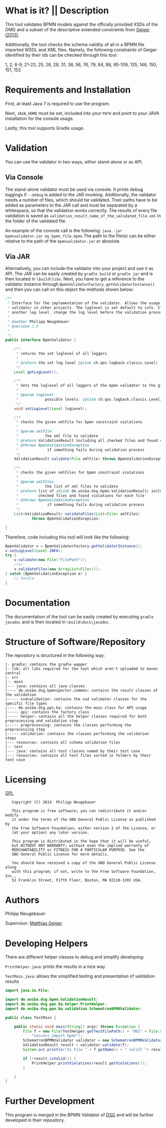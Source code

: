 # What is it? || Description

This tool validates BPMN models against the offically provided XSDs of the OMG and 
a subset of the descriptive extended constraints from [Geiger (2013)](http://www.uni-bamberg.de/fileadmin/uni/fakultaeten/wiai_lehrstuehle/praktische_informatik/Dateien/Publikationen/techrep-bpmn-serialization-constraints.pdf).

Additionally, the tool checks the schema validity of all in a BPMN file imported WSDL and XML files.
Namely, the following constraints of Geiger identified by their ids can be checked through this tool:

1, 2, 6-9, 21-23, 25, 26, 28, 31, 36, 56, 76, 79, 84, 88, 95-109, 135, 146, 150, 151, 152 

# Requirements and Installation

First, at least Java 7 is required to use the program.

Next, `JAVA_HOME` must be set, included into your `PATH` and point to your JAVA installation for the console usage.

Lastly, this tool supports Gradle usage.
  
# Validation

You can use the validator in two ways, either stand-alone or as API.

## Via Console

The stand-alone validator must be used via console. It prints debug loggings
if `--debug` is added to the JAR invoking. Additionally, the validator needs a number of files, which
should be validated. Their paths have to be added as parameters to the JAR call and
must be separated by a whitespace, so that the validation works correctly. The results
of every file validation is saved as `validation_result_name_of_the_validated_file.xml` in the
folder of the validated file.

An example of the console call is the following: `java -jar bpmnvalidator.jar my_bpmn_file.bpmn`
The path to the file(s) can be either relative to the path of the `bpmnvalidator.jar` or absolute.

## Via JAR

Alternatively, you can include the validator into your project and use it as API. The JAR can be easily created by `gradle build` or `gradle jar` and is then located in `\build\libs`. Next, you have
to get a reference to the validator instance through `BpmnValidatorFactory.getValidatorInstance()`
and then you can call on this object the methods shown below:

``` java
/**
 * Interface for the implementation of the validator. Allows the usage of the
 * validator in other projects. The loglevel is set default to info. If you need
 * another log level, change the log level before the validation process.
 *
 * @author Philipp Neugebauer
 * @version 1.0
 *
 */
public interface BpmnValidator {

	/**
	 * returns the set loglevel of all loggers
	 *
	 * @return the set log level {@link ch.qos.logback.classic.Level}
	 */
	Level getLogLevel();

	/**
	 * Sets the loglevel of all loggers of the bpmn validator to the given level
	 *
	 * @param logLevel
	 *            possible levels: {@link ch.qos.logback.classic.Level}
	 */
	void setLogLevel(Level logLevel);

	/**
	 * checks the given xmlFile for bpmn constraint violations
	 *
	 * @param xmlFile
	 *            the xml file to validate
	 * @return ValidationResult including all checked files and found violations
	 * @throws BpmnValidationException
	 *             if something fails during validation process
	 */
	ValidationResult validate(File xmlFile) throws BpmnValidationException;

	/**
	 * checks the given xmlFiles for bpmn constraint violations
	 *
	 * @param xmlFiles
	 *            the list of xml files to validate
	 * @return list of {@link de.uniba.dsg.bpmn.ValidationResult} including all
	 *         checked files and found violations for each file
	 * @throws BpmnValidationException
	 *             if something fails during validation process
	 */
	List<ValidationResult> validateFiles(List<File> xmlFiles)
			throws BpmnValidationException;

}
```

Therefore, code including this tool will look like the following:

``` java
BpmnValidator v = BpmnValidatorFactory.getValidatorInstance();
v.setLogLevel(Level.INFO);
try {
	v.validate(new File("FilePath"));
	//or
	v.validateFiles(new ArrayList<File>());
} catch (BpmnValidationException e) {
	// handle
}
```

# Documentation

The documentation of the tool can be easily created by executing `gradle javadoc` and is then located in `\build\docs\javadoc`.

# Structure of Software/Repository

The repository is structured in the following way:

	|- gradle: contains the gradle wapper
	|- lib: all libs required for the tool which aren't uploaded to maven central
	|- src
	|-- main
	|--- java: contains all java classes
	|---- de.uniba.dsg.bpmnspector.common: contains the result classes of the validation
	|----- xsdvalidation: contains the xsd validator classes for the specific file types
	|---- de.uniba.dsg.ppn.ba: contains the main class for API usage
	|----- api: contains the factory class
	|----- helper: contains all the helper classes required for both preprocessing and validation step
	|----- preprocessing: contains the classes performing the preprocessing step
	|----- validation: contains the classes performing the validation steps
	|--- resources: contains all schema validation files
	|-- test
	|--- java: contains all test classes named by their test case
	|--- resources: contains all test files sorted in folders by their test case

# Licensing

[GPL](License)

```
   Copyright (C) 2014  Philipp Neugebauer

   This program is free software; you can redistribute it and/or modify
   it under the terms of the GNU General Public License as published by
   the Free Software Foundation; either version 2 of the License, or
   (at your option) any later version.

   This program is distributed in the hope that it will be useful,
   but WITHOUT ANY WARRANTY; without even the implied warranty of
   MERCHANTABILITY or FITNESS FOR A PARTICULAR PURPOSE. See the
   GNU General Public License for more details.

   You should have received a copy of the GNU General Public License along
   with this program; if not, write to the Free Software Foundation, Inc.,
   51 Franklin Street, Fifth Floor, Boston, MA 02110-1301 USA.
```

# Authors

Philipp Neugebauer

Supervisor: [Matthias Geiger](https://github.com/matthiasgeiger)

# Developing Helpers

There are different helper classes to debug and simplify developing:

`PrintHelper.java`: prints the results in a nice way

`TestMain.java`: allows the simplified testing and presentation of validation results

``` java
import java.io.File;

import de.uniba.dsg.bpmn.ValidationResult;
import de.uniba.dsg.ppn.ba.helper.PrintHelper;
import de.uniba.dsg.ppn.ba.validation.SchematronBPMNValidator;

public class TestMain {

	public static void main(String[] args) throws Exception {
		File f = new File(TestHelper.getTestFilePath() + "002" + File.separator + 
			"success_import.bpmn");
		SchematronBPMNValidator validator = new SchematronBPMNValidator();
		ValidationResult result = validator.validate(f);
		System.out.println("Is File " + f.getName() + " valid? "+ result.isValid());

		if (!result.isValid()) {
			PrintHelper.printViolations(result.getViolations());
		}

	}
}
```


# Further Development

This program is merged in the BPMN Validator of [DSG](https://github.com/uniba-dsg) and will be further developed in their repository.

